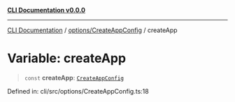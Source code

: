 [**CLI Documentation v0.0.0**](../../../README.md)

***

[CLI Documentation](../../../modules.md) / [options/CreateAppConfig](../README.md) / createApp

# Variable: createApp

> `const` **createApp**: [`CreateAppConfig`](../interfaces/CreateAppConfig.md)

Defined in: cli/src/options/CreateAppConfig.ts:18
